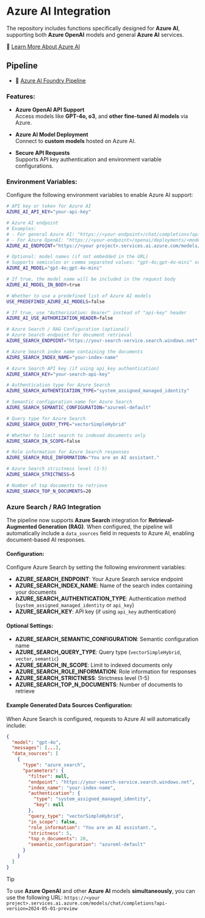 # Azure AI Integration

The repository includes functions specifically designed for **Azure AI**, supporting both **Azure OpenAI** models and general **Azure AI** services.

🔗 [Learn More About Azure AI](https://own.dev/azure-microsoft-com-en-us-solutions-ai)


## Pipeline
- 🧩 [Azure AI Foundry Pipeline](https://own.dev/github-owndev-open-webui-functions-azure-ai-foundry)


### Features:

- **Azure OpenAI API Support**  
  Access models like **GPT-4o, o3**, and **other fine-tuned AI models** via Azure.

- **Azure AI Model Deployment**  
  Connect to **custom models** hosted on Azure AI.

- **Secure API Requests**  
  Supports API key authentication and environment variable configurations.


### Environment Variables:

Configure the following environment variables to enable Azure AI support:

```bash
# API key or token for Azure AI
AZURE_AI_API_KEY="your-api-key"

# Azure AI endpoint
# Examples:
# - For general Azure AI: "https://<your-endpoint>/chat/completions?api-version=2024-05-01-preview"
# - For Azure OpenAI: "https://<your-endpoint>/openai/deployments/<model-name>/chat/completions?api-version=2024-08-01-preview"
AZURE_AI_ENDPOINT="https://<your project>.services.ai.azure.com/models/chat/completions?api-version=2024-05-01-preview"

# Optional: model names (if not embedded in the URL)
# Supports semicolon or comma separated values: "gpt-4o;gpt-4o-mini" or "gpt-4o,gpt-4o-mini"
AZURE_AI_MODEL="gpt-4o;gpt-4o-mini"

# If true, the model name will be included in the request body
AZURE_AI_MODEL_IN_BODY=true

# Whether to use a predefined list of Azure AI models
USE_PREDEFINED_AZURE_AI_MODELS=false

# If true, use "Authorization: Bearer" instead of "api-key" header
AZURE_AI_USE_AUTHORIZATION_HEADER=false

# Azure Search / RAG Configuration (optional)
# Azure Search endpoint for document retrieval
AZURE_SEARCH_ENDPOINT="https://your-search-service.search.windows.net"

# Azure Search index name containing the documents
AZURE_SEARCH_INDEX_NAME="your-index-name"

# Azure Search API key (if using api_key authentication)
AZURE_SEARCH_KEY="your-search-api-key"

# Authentication type for Azure Search
AZURE_SEARCH_AUTHENTICATION_TYPE="system_assigned_managed_identity"

# Semantic configuration name for Azure Search
AZURE_SEARCH_SEMANTIC_CONFIGURATION="azureml-default"

# Query type for Azure Search
AZURE_SEARCH_QUERY_TYPE="vectorSimpleHybrid"

# Whether to limit search to indexed documents only
AZURE_SEARCH_IN_SCOPE=false

# Role information for Azure Search responses
AZURE_SEARCH_ROLE_INFORMATION="You are an AI assistant."

# Azure Search strictness level (1-5)
AZURE_SEARCH_STRICTNESS=5

# Number of top documents to retrieve
AZURE_SEARCH_TOP_N_DOCUMENTS=20
```

### Azure Search / RAG Integration

The pipeline now supports **Azure Search** integration for **Retrieval-Augmented Generation (RAG)**. When configured, the pipeline will automatically include a `data_sources` field in requests to Azure AI, enabling document-based AI responses.

#### Configuration:

Configure Azure Search by setting the following environment variables:

- **AZURE_SEARCH_ENDPOINT**: Your Azure Search service endpoint
- **AZURE_SEARCH_INDEX_NAME**: Name of the search index containing your documents
- **AZURE_SEARCH_AUTHENTICATION_TYPE**: Authentication method (`system_assigned_managed_identity` or `api_key`)
- **AZURE_SEARCH_KEY**: API key (if using `api_key` authentication)

#### Optional Settings:

- **AZURE_SEARCH_SEMANTIC_CONFIGURATION**: Semantic configuration name
- **AZURE_SEARCH_QUERY_TYPE**: Query type (`vectorSimpleHybrid`, `vector`, `semantic`)
- **AZURE_SEARCH_IN_SCOPE**: Limit to indexed documents only
- **AZURE_SEARCH_ROLE_INFORMATION**: Role information for responses
- **AZURE_SEARCH_STRICTNESS**: Strictness level (1-5)
- **AZURE_SEARCH_TOP_N_DOCUMENTS**: Number of documents to retrieve

#### Example Generated Data Sources Configuration:

When Azure Search is configured, requests to Azure AI will automatically include:

```json
{
  "model": "gpt-4o",
  "messages": [...],
  "data_sources": [
    {
      "type": "azure_search",
      "parameters": {
        "filter": null,
        "endpoint": "https://your-search-service.search.windows.net",
        "index_name": "your-index-name",
        "authentication": {
          "type": "system_assigned_managed_identity",
          "key": null
        },
        "query_type": "vectorSimpleHybrid",
        "in_scope": false,
        "role_information": "You are an AI assistant.",
        "strictness": 5,
        "top_n_documents": 20,
        "semantic_configuration": "azureml-default"
      }
    }
  ]
}
```

> [!TIP]  
> To use **Azure OpenAI** and other **Azure AI** models **simultaneously**, you can use the following URL: `https://<your project>.services.ai.azure.com/models/chat/completions?api-version=2024-05-01-preview`